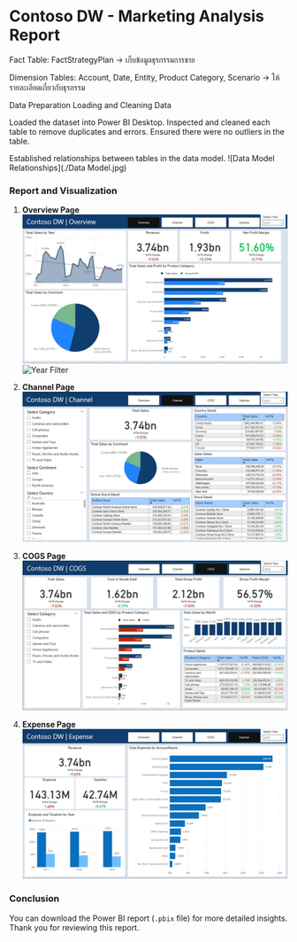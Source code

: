 # Contoso DW - Marketing Analysis Report

Fact Table: FactStrategyPlan → เก็บข้อมูลธุรกรรมการขาย

Dimension Tables: Account, Date, Entity, Product Category, Scenario → ให้รายละเอียดเกี่ยวกับธุรกรรม

Data Preparation
Loading and Cleaning Data

Loaded the dataset into Power BI Desktop.
Inspected and cleaned each table to remove duplicates and errors. Ensured there were no outliers in the table.

Established relationships between tables in the data model.
![Data Model Relationships](./Data Model.jpg)

### Report and Visualization
1. **Overview Page**
![Overview Page](./Overview.jpg)
![Year Filter](./Filter.jpg)

2. **Channel Page**
![Channel Page](./Channel.jpg)

3. **COGS Page**
![COGs Page](./COGs.jpg)

4. **Expense Page**
![Expense Page](./Expense.jpg)

### Conclusion
You can download the Power BI report (`.pbix` file) for more detailed insights. Thank you for reviewing this report.
